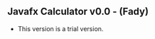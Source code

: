 Javafx Calculator v0.0 - (Fady)
--------------------------------------

* This version is a trial version. 